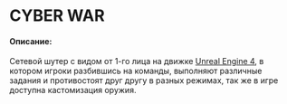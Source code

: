 # CYBER WAR
#### Описание:
Cетевой шутер с видом от 1-го лица на движке [Unreal Engine 4](https://www.unrealengine.com/), в котором игроки разбившись на команды, выполняют различные задания и противостоят друг другу в разных режимах, так же в игре доступна кастомизация оружия.
